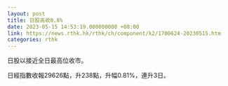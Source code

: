 ```yaml
---
layout: post
title: 日股高收0.8%
date: 2023-05-15 14:53:19.000000000 +08:00
link: https://news.rthk.hk/rthk/ch/component/k2/1700624-20230515.htm
categories: rthk
---
```


日股以接近全日最高位收市。

日經指數收報29626點，升238點，升幅0.81%，連升3日。
